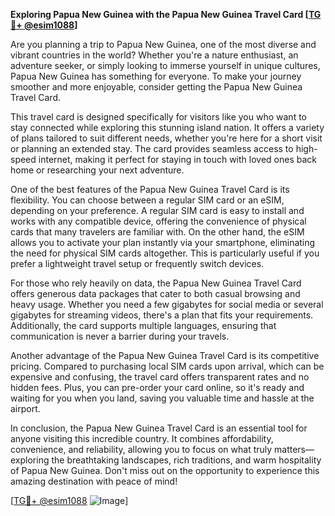 **Exploring Papua New Guinea with the Papua New Guinea Travel Card [[TG💪+ @esim1088](https://t.me/s/esim1088)]**

Are you planning a trip to Papua New Guinea, one of the most diverse and vibrant countries in the world? Whether you're a nature enthusiast, an adventure seeker, or simply looking to immerse yourself in unique cultures, Papua New Guinea has something for everyone. To make your journey smoother and more enjoyable, consider getting the Papua New Guinea Travel Card.

This travel card is designed specifically for visitors like you who want to stay connected while exploring this stunning island nation. It offers a variety of plans tailored to suit different needs, whether you're here for a short visit or planning an extended stay. The card provides seamless access to high-speed internet, making it perfect for staying in touch with loved ones back home or researching your next adventure.

One of the best features of the Papua New Guinea Travel Card is its flexibility. You can choose between a regular SIM card or an eSIM, depending on your preference. A regular SIM card is easy to install and works with any compatible device, offering the convenience of physical cards that many travelers are familiar with. On the other hand, the eSIM allows you to activate your plan instantly via your smartphone, eliminating the need for physical SIM cards altogether. This is particularly useful if you prefer a lightweight travel setup or frequently switch devices.

For those who rely heavily on data, the Papua New Guinea Travel Card offers generous data packages that cater to both casual browsing and heavy usage. Whether you need a few gigabytes for social media or several gigabytes for streaming videos, there's a plan that fits your requirements. Additionally, the card supports multiple languages, ensuring that communication is never a barrier during your travels.

Another advantage of the Papua New Guinea Travel Card is its competitive pricing. Compared to purchasing local SIM cards upon arrival, which can be expensive and confusing, the travel card offers transparent rates and no hidden fees. Plus, you can pre-order your card online, so it's ready and waiting for you when you land, saving you valuable time and hassle at the airport.

In conclusion, the Papua New Guinea Travel Card is an essential tool for anyone visiting this incredible country. It combines affordability, convenience, and reliability, allowing you to focus on what truly matters—exploring the breathtaking landscapes, rich traditions, and warm hospitality of Papua New Guinea. Don't miss out on the opportunity to experience this amazing destination with peace of mind!

[[TG💪+ @esim1088](https://t.me/s/esim1088) ![Image](https://i.postimg.cc/Y0z9fWf4/image.png)]
